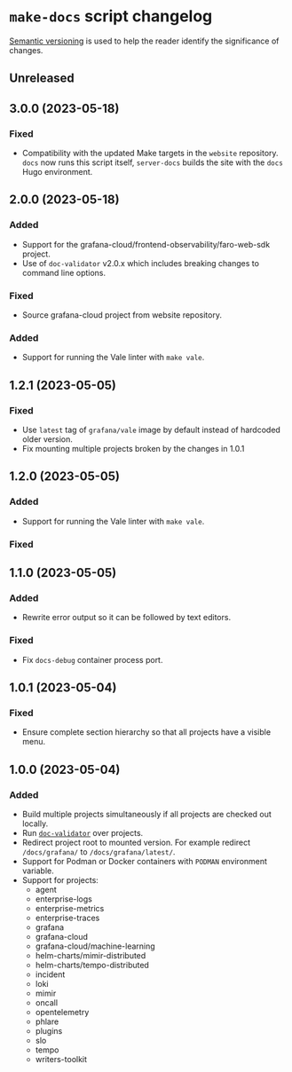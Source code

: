# `make-docs` script changelog

<!-- Updates should conform to the guidelines in https://keepachangelog.com/en/1.1.0/ -->

[Semantic versioning](https://semver.org/) is used to help the reader identify the significance of changes.

## Unreleased

## 3.0.0 (2023-05-18)

### Fixed

- Compatibility with the updated Make targets in the `website` repository.
  `docs` now runs this script itself, `server-docs` builds the site with the `docs` Hugo environment.

## 2.0.0 (2023-05-18)

### Added

- Support for the grafana-cloud/frontend-observability/faro-web-sdk project.
- Use of `doc-validator` v2.0.x which includes breaking changes to command line options.

### Fixed

- Source grafana-cloud project from website repository.

### Added

- Support for running the Vale linter with `make vale`.

## 1.2.1 (2023-05-05)

### Fixed

- Use `latest` tag of `grafana/vale` image by default instead of hardcoded older version.
- Fix mounting multiple projects broken by the changes in 1.0.1

## 1.2.0 (2023-05-05)

### Added

- Support for running the Vale linter with `make vale`.

### Fixed

## 1.1.0 (2023-05-05)

### Added

- Rewrite error output so it can be followed by text editors.

### Fixed

- Fix `docs-debug` container process port.

## 1.0.1 (2023-05-04)

### Fixed

- Ensure complete section hierarchy so that all projects have a visible menu.

## 1.0.0 (2023-05-04)

### Added

- Build multiple projects simultaneously if all projects are checked out locally.
- Run [`doc-validator`](https://github.com/grafana/technical-documentation/tree/main/tools/cmd/doc-validator) over projects.
- Redirect project root to mounted version.
  For example redirect `/docs/grafana/` to `/docs/grafana/latest/`.
- Support for Podman or Docker containers with `PODMAN` environment variable.
- Support for projects:
  - agent
  - enterprise-logs
  - enterprise-metrics
  - enterprise-traces
  - grafana
  - grafana-cloud
  - grafana-cloud/machine-learning
  - helm-charts/mimir-distributed
  - helm-charts/tempo-distributed
  - incident
  - loki
  - mimir
  - oncall
  - opentelemetry
  - phlare
  - plugins
  - slo
  - tempo
  - writers-toolkit

